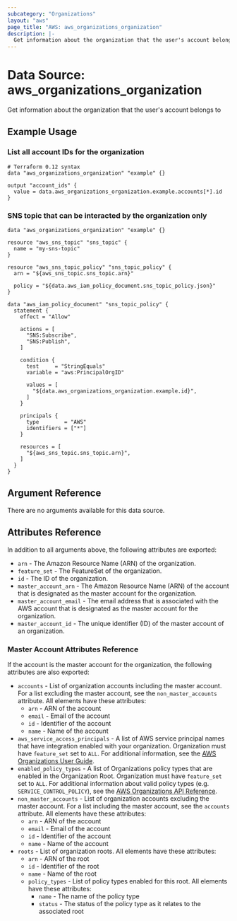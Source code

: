 ```yaml
---
subcategory: "Organizations"
layout: "aws"
page_title: "AWS: aws_organizations_organization"
description: |-
  Get information about the organization that the user's account belongs to
---
```


# Data Source: aws_organizations_organization

Get information about the organization that the user's account belongs to

## Example Usage

### List all account IDs for the organization

```hcl
# Terraform 0.12 syntax
data "aws_organizations_organization" "example" {}

output "account_ids" {
  value = data.aws_organizations_organization.example.accounts[*].id
}
```

### SNS topic that can be interacted by the organization only

```hcl
data "aws_organizations_organization" "example" {}

resource "aws_sns_topic" "sns_topic" {
  name = "my-sns-topic"
}

resource "aws_sns_topic_policy" "sns_topic_policy" {
  arn = "${aws_sns_topic.sns_topic.arn}"

  policy = "${data.aws_iam_policy_document.sns_topic_policy.json}"
}

data "aws_iam_policy_document" "sns_topic_policy" {
  statement {
    effect = "Allow"

    actions = [
      "SNS:Subscribe",
      "SNS:Publish",
    ]

    condition {
      test     = "StringEquals"
      variable = "aws:PrincipalOrgID"

      values = [
        "${data.aws_organizations_organization.example.id}",
      ]
    }

    principals {
      type        = "AWS"
      identifiers = ["*"]
    }

    resources = [
      "${aws_sns_topic.sns_topic.arn}",
    ]
  }
}
```

## Argument Reference

There are no arguments available for this data source.

## Attributes Reference

In addition to all arguments above, the following attributes are exported:

* `arn` - The Amazon Resource Name (ARN) of the organization.
* `feature_set` - The FeatureSet of the organization.
* `id` - The ID of the organization. 
* `master_account_arn` - The Amazon Resource Name (ARN) of the account that is designated as the master account for the organization.
* `master_account_email` - The email address that is associated with the AWS account that is designated as the master account for the organization.
* `master_account_id` - The unique identifier (ID) of the master account of an organization.

### Master Account Attributes Reference

If the account is the master account for the organization, the following attributes are also exported:

* `accounts` - List of organization accounts including the master account. For a list excluding the master account, see the `non_master_accounts` attribute. All elements have these attributes:
    * `arn` - ARN of the account
    * `email` - Email of the account
    * `id` - Identifier of the account
    * `name` - Name of the account
* `aws_service_access_principals` - A list of AWS service principal names that have integration enabled with your organization. Organization must have `feature_set` set to `ALL`. For additional information, see the [AWS Organizations User Guide](https://docs.aws.amazon.com/organizations/latest/userguide/orgs_integrate_services.html).
* `enabled_policy_types` - A list of Organizations policy types that are enabled in the Organization Root. Organization must have `feature_set` set to `ALL`. For additional information about valid policy types (e.g. `SERVICE_CONTROL_POLICY`), see the [AWS Organizations API Reference](https://docs.aws.amazon.com/organizations/latest/APIReference/API_EnablePolicyType.html).
* `non_master_accounts` - List of organization accounts excluding the master account. For a list including the master account, see the `accounts` attribute. All elements have these attributes:
    * `arn` - ARN of the account
    * `email` - Email of the account
    * `id` - Identifier of the account
    * `name` - Name of the account
* `roots` - List of organization roots. All elements have these attributes:
    * `arn` - ARN of the root
    * `id` - Identifier of the root
    * `name` - Name of the root
    * `policy_types` - List of policy types enabled for this root. All elements have these attributes:
        * `name` - The name of the policy type
        * `status` - The status of the policy type as it relates to the associated root
